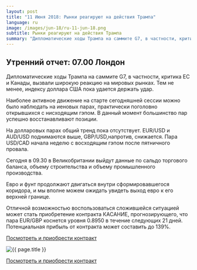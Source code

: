 ```yaml
---
layout: post
title: "11 Июня 2018: Рынки реагируют на действия Трампа"
language: ru
image: /images/jun-18/ru-11-jun-18.png
subtitle: Рынки реагируют на действия Трампа
summary: "Дипломатические ходы Трампа на саммите G7, в частности, критика ЕС и Канады, вызвали широкую реакцию на мировых рынках. Тем не менее, индексу доллара США пока удается держать удар"
---
```

##  Утренний отчет: 07.00 Лондон

Дипломатические ходы Трампа на саммите G7, в частности, критика ЕС и Канады, вызвали широкую реакцию на мировых рынках. Тем не менее, индексу доллара США пока удается держать удар.

Наиболее активное движение на старте сегодняшней сессии можно было наблюдать на иеновых парах, практически поголовно открывшихся с нисходящим гэпом. В данный момент большинство пар успешно восстанавливают позиции.

На долларовых парах общий тренд пока отсутствует. EUR/USD и AUD/USD поднимаются выше, GBP/USD,напротив, снижается. Пара USD/CAD начала неделю с восходящим гэпом после пятничного провала.
 
 
Сегодня в 09.30 в Великобритании выйдут данные по сальдо торгового баланса, объему строительства и объему промышленного производства.
 
 
Евро и фунт продолжают двигаться внутри сформировавшегося коридора, и мы вполне можем ожидать увидеть выход евро к его верхней границе.

Отличной возможностью воспользоваться сложившейся ситуацией может стать приобретение контракта КАСАНИЕ, прогнозирующего, что пара EUR/GBP коснется уровня 0.8950 в течение следующих 21 дней. Потенциальная прибыль от контракта может составить до 139%.

<a href="http://record.binary.com/_bivVDfg8lHux76XffYA0JmNd7ZgqdRLk/1/market=forex&underlying=frxEURGBP&formname=touchnotouch&duration_amount=21&duration_units=d&amount=10&amount_type=payout&expiry_type=duration&barrier=0.8950" target="_blank">Посмотреть и приобрести контракт</a>

<img src="{{ site.url }}/images/jun-18/ru-11-jun-18.png" alt="{{ page.title }}"  title="{{ page.title }}">

<a href="%LINK%%?https://www.binary.com/d/trade.cgi?market=forex&underlying=frxEURGBP&formname=touchnotouch&duration_amount=21&duration_units=d&amount=10&amount_type=payout&expiry_type=duration&barrier=0.8950" target="_blank">Посмотреть и приобрести контракт</a>
